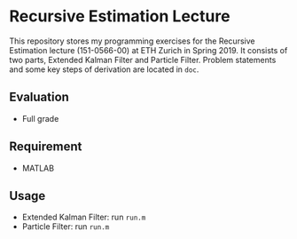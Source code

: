 # Recursive Estimation Lecture

This repository stores my programming exercises for the Recursive Estimation lecture (151-0566-00) at ETH Zurich in Spring 2019. It consists of two parts, Extended Kalman Filter and Particle Filter. Problem statements and some key steps of derivation are located in <code>doc</code>.

## Evaluation

- Full grade

## Requirement

- MATLAB

## Usage

- Extended Kalman Filter: run `run.m`
- Particle Filter: run `run.m`
